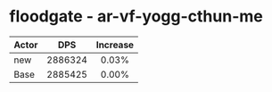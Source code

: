 # floodgate - ar-vf-yogg-cthun-me
| Actor | DPS | Increase |
|---|:---:|:---:|
|new|2886324|0.03%|
|Base|2885425|0.00%|
